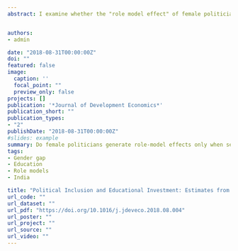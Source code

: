 ```yaml
---
abstract: I examine whether the "role model effect" of female politicians on adolescent girls' school enrollment comes only from female representation in the lowest level of local government. To do this, I exploit variation in the implementation of seat quotas for women applied to a three-tiered local governance structure in India. Enrollment effects were substantially larger than those previously estimated for exposure to female leaders in the lowest tier of local government. The policy response is larger among girls in poorer households and those with less-educated women in the household, and was commensurate with reductions in idle time and employment in household enterprises. There is no evidence of additional school infrastructure, nor a reallocation of schooling resources. Effect magnitudes imply that more than two thirds of the net effect of the policy comes from female politicians serving in reserved positions other than the village council chairperson seat. <br> <a href="https://ssrn.com/abstract=3234310">SSRN WP</a>


authors:
- admin

date: "2018-08-31T00:00:00Z"
doi: ""
featured: false
image:
  caption: ''
  focal_point: ""
  preview_only: false
projects: []
publication: '*Journal of Development Economics*'
publication_short: ""
publication_types:
- "2"
publishDate: "2018-08-31T00:00:00Z"
#slides: example
summary: Do female politicians generate role-model effects only when serving in local government, or do higher levels of government provide a similar platform to inspire younger generations? 
tags:
- Gender gap
- Education
- Role models
- India

title: "Political Inclusion and Educational Investment: Estimates from a national policy experiment in India"
url_code: ""
url_dataset: ""
url_pdf: "https://doi.org/10.1016/j.jdeveco.2018.08.004"
url_poster: ""
url_project: ""
url_source: ""
url_video: ""
---
```

